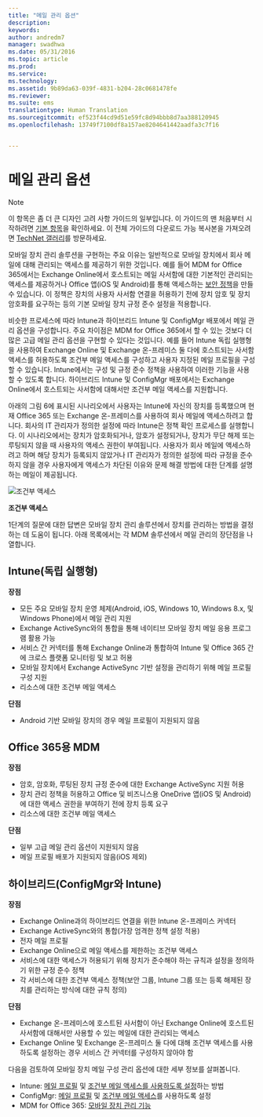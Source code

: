 ```yaml
---
title: "메일 관리 옵션"
description: 
keywords: 
author: andredm7
manager: swadhwa
ms.date: 05/31/2016
ms.topic: article
ms.prod: 
ms.service: 
ms.technology: 
ms.assetid: 9b89da63-039f-4831-b204-28c0681478fe
ms.reviewer: 
ms.suite: ems
translationtype: Human Translation
ms.sourcegitcommit: ef523f44cd9d51e59fc8d94bbb8d7aa388120945
ms.openlocfilehash: 13749f7100df8a157ae8204641442aadfa3c7f16


---
```


# 메일 관리 옵션

>[!NOTE]
>이 항목은 좀 더 큰 디자인 고려 사항 가이드의 일부입니다. 이 가이드의 맨 처음부터 시작하려면 [기본 항목](mdm-design-considerations-guide.md)을 확인하세요. 이 전체 가이드의 다운로드 가능 복사본을 가져오려면 [TechNet 갤러리](https://gallery.technet.microsoft.com/Mobile-Device-Management-7d401582)를 방문하세요.

모바일 장치 관리 솔루션을 구현하는 주요 이유는 일반적으로 모바일 장치에서 회사 메일에 대해 관리되는 액세스를 제공하기 위한 것입니다. 예를 들어 MDM for Office 365에서는 Exchange Online에서 호스트되는 메일 사서함에 대한 기본적인 관리되는 액세스를 제공하거나 Office 앱(iOS 및 Android)를 통해 액세스하는 [보안 정책](https://technet.microsoft.com/library/ms.o365.cc.newdevicepolicy.aspx)을 만들 수 있습니다. 이 정책은 장치의 사용자 사서함 연결을 허용하기 전에 장치 암호 및 장치 암호화를 요구하는 등의 기본 모바일 장치 규정 준수 설정을 적용합니다.

비슷한 프로세스에 따라 Intune과 하이브리드 Intune 및 ConfigMgr 배포에서 메일 관리 옵션을 구성합니다. 주요 차이점은 MDM for Office 365에서 할 수 있는 것보다 더 많은 고급 메일 관리 옵션을 구현할 수 있다는 것입니다. 예를 들어 Intune 독립 실행형을 사용하여 Exchange Online 및 Exchange 온-프레미스 둘 다에 호스트되는 사서함 액세스를 허용하도록 조건부 메일 액세스를 구성하고 사용자 지정된 메일 프로필을 구성할 수 있습니다. Intune에서는 구성 및 규정 준수 정책을 사용하여 이러한 기능을 사용할 수 있도록 합니다.  하이브리드 Intune 및 ConfigMgr 배포에서는 Exchange Online에서 호스트되는 사서함에 대해서만 조건부 메일 액세스를 지원합니다.

아래의 그림 6에 표시된 시나리오에서 사용자는 Intune에 자신의 장치를 등록했으며 현재 Office 365 또는 Exchange 온-프레미스를 사용하여 회사 메일에 액세스하려고 합니다. 회사의 IT 관리자가 정의한 설정에 따라 Intune은 정책 확인 프로세스를 실행합니다. 이 시나리오에서는 장치가 암호화되거나, 암호가 설정되거나, 장치가 무단 해제 또는 루팅되지 않을 때 사용자의 액세스 권한이 부여됩니다. 사용자가 회사 메일에 액세스하려고 하며 해당 장치가 등록되지 않았거나 IT 관리자가 정의한 설정에 따라 규정을 준수하지 않을 경우 사용자에게 액세스가 차단된 이유와 문제 해결 방법에 대한 단계를 설명하는 메일이 제공됩니다. 

![조건부 액세스](./media/MDM_Figure_06.png)

**조건부 액세스**

1단계의 질문에 대한 답변은 모바일 장치 관리 솔루션에서 장치를 관리하는 방법을 결정하는 데 도움이 됩니다. 아래 목록에서는 각 MDM 솔루션에서 메일 관리의 장단점을 나열합니다.

## Intune(독립 실행형)

**장점**

- 모든 주요 모바일 장치 운영 체제(Android, iOS, Windows 10, Windows 8.x, 및 Windows Phone)에서 메일 관리 지원
- Exchange ActiveSync와의 통합을 통해 네이티브 모바일 장치 메일 응용 프로그램 활용 가능
- 서비스 간 커넥터를 통해 Exchange Online과 통합하여 Intune 및 Office 365 간에 크로스 플랫폼 모니터링 및 보고 허용
- 모바일 장치에서 Exchange ActiveSync 기반 설정을 관리하기 위해 메일 프로필 구성 지원
- 리소스에 대한 조건부 메일 액세스

**단점**

- Android 기반 모바일 장치의 경우 메일 프로필이 지원되지 않음

## Office 365용 MDM

**장점**

- 암호, 암호화, 루팅된 장치 규정 준수에 대한 Exchange ActiveSync 지원 허용
- 장치 관리 정책을 허용하고 Office 및 비즈니스용 OneDrive 앱(iOS 및 Android)에 대한 액세스 권한을 부여하기 전에 장치 등록 요구
- 리소스에 대한 조건부 메일 액세스

**단점**

- 일부 고급 메일 관리 옵션이 지원되지 않음 
- 메일 프로필 배포가 지원되지 않음(iOS 제외)

## 하이브리드(ConfigMgr와 Intune)

**장점**

- Exchange Online과의 하이브리드 연결을 위한 Intune 온-프레미스 커넥터
- Exchange ActiveSync와의 통합(가장 엄격한 정책 설정 적용)
- 전자 메일 프로필
- Exchange Online으로 메일 액세스를 제한하는 조건부 액세스
- 서비스에 대한 액세스가 허용되기 위해 장치가 준수해야 하는 규칙과 설정을 정의하기 위한 규정 준수 정책
- 각 서비스에 대한 조건부 액세스 정책(보안 그룹, Intune 그룹 또는 등록 해제된 장치를 관리하는 방식에 대한 규칙 정의)

**단점**

- Exchange 온-프레미스에 호스트된 사서함이 아닌 Exchange Online에 호스트된 사서함에 대해서만 사용할 수 있는 메일에 대한 관리되는 액세스
- Exchange Online 및 Exchange 온-프레미스 둘 다에 대해 조건부 액세스를 사용하도록 설정하는 경우 서비스 간 커넥터를 구성하지 않아야 함

다음을 검토하여 모바일 장치 메일 구성 관리 옵션에 대한 세부 정보를 살펴봅니다.

- Intune: [메일 프로필](/Intune/deploy-use/configure-access-to-corporate-email-using-email-profiles-with-microsoft-intune) 및 [조건부 메일 액세스를 사용하도록 설정](/Intune/deploy-use/restrict-access-to-email-and-o365-services-with-microsoft-intune)하는 방법
- ConfigMgr: [메일 프로필](https://technet.microsoft.com/library/dn554227.aspx) 및 [조건부 메일 액세스](https://technet.microsoft.com/library/dn919655.aspx)를 사용하도록 설정
- MDM for Office 365: [모바일 장치 관리 기능](https://technet.microsoft.com/library/ms.o365.cc.devicepolicysupporteddevice.aspx)


<!--HONumber=Jul16_HO1-->


